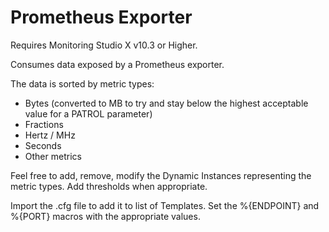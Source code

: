 Prometheus Exporter
===================

Requires Monitoring Studio X v10.3 or Higher.

Consumes data exposed by a Prometheus exporter.

The data is sorted by metric types:
* Bytes (converted to MB to try and stay below the highest acceptable value for a PATROL parameter)
* Fractions
* Hertz / MHz
* Seconds
* Other metrics

Feel free to add, remove, modify the Dynamic Instances representing the metric types.
Add thresholds when appropriate.

Import the .cfg file to add it to list of Templates.
Set the %{ENDPOINT} and %{PORT} macros with the appropriate values.
